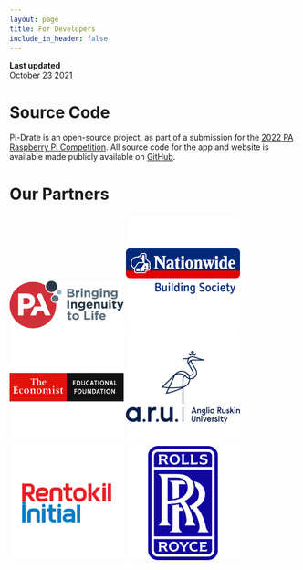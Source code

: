```yaml
---
layout: page
title: For Developers
include_in_header: false
---
```


**Last updated**  
October 23 2021

# Source Code
Pi-Drate is an open-source project, as part of a submission for the [2022 PA Raspberry Pi Competition](https://www.paconsulting.com/events/raspberry-pi-competition-uk/). All source code for the app and website is available made publicly available on [GitHub](https://github.com/pi-drate/EcoMonitor).

# Our Partners
<p float="left">
  <img src="/assets/partners/pa_pi.png" width="200" />
  <img src="/assets/partners/nationwide.png" width="200" />
  <img src="/assets/partners/the_economist.png" width="200" />
  <img src="/assets/partners/aru.png" width="200" />
  <img src="/assets/partners/rentokil_initial.png" width="200" />
  <img src="/assets/partners/rolls_royce.png" width="200" />
</p>
